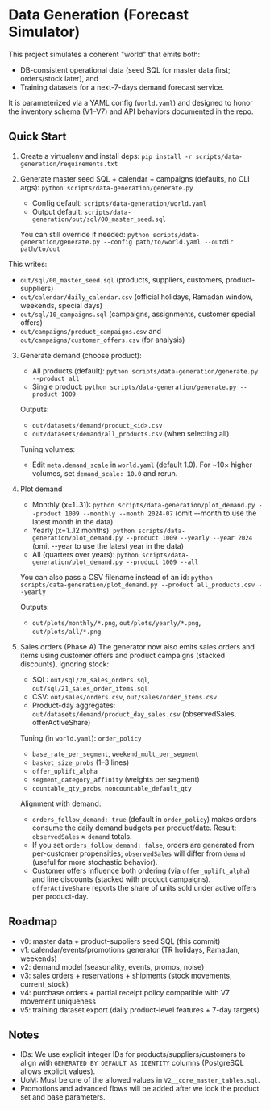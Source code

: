 # Data Generation (Forecast Simulator)

This project simulates a coherent "world" that emits both:
- DB-consistent operational data (seed SQL for master data first; orders/stock later), and
- Training datasets for a next-7-days demand forecast service.

It is parameterized via a YAML config (`world.yaml`) and designed to honor the inventory schema (V1–V7) and API behaviors documented in the repo.

## Quick Start

1) Create a virtualenv and install deps:
   `pip install -r scripts/data-generation/requirements.txt`

2) Generate master seed SQL + calendar + campaigns (defaults, no CLI args):
   `python scripts/data-generation/generate.py`

   - Config default: `scripts/data-generation/world.yaml`
   - Output default: `scripts/data-generation/out/sql/00_master_seed.sql`

   You can still override if needed:
   `python scripts/data-generation/generate.py --config path/to/world.yaml --outdir path/to/out`

This writes:
- `out/sql/00_master_seed.sql` (products, suppliers, customers, product-suppliers)
- `out/calendar/daily_calendar.csv` (official holidays, Ramadan window, weekends, special days)
- `out/sql/10_campaigns.sql` (campaigns, assignments, customer special offers)
- `out/campaigns/product_campaigns.csv` and `out/campaigns/customer_offers.csv` (for analysis)

3) Generate demand (choose product):
   - All products (default): `python scripts/data-generation/generate.py --product all`
   - Single product:        `python scripts/data-generation/generate.py --product 1009`

   Outputs:
   - `out/datasets/demand/product_<id>.csv`
   - `out/datasets/demand/all_products.csv` (when selecting all)

   Tuning volumes:
   - Edit `meta.demand_scale` in `world.yaml` (default 1.0). For ~10× higher volumes, set `demand_scale: 10.0` and rerun.

4) Plot demand
   - Monthly (x=1..31):
     `python scripts/data-generation/plot_demand.py --product 1009 --monthly --month 2024-07`
     (omit --month to use the latest month in the data)
   - Yearly (x=1..12 months):
     `python scripts/data-generation/plot_demand.py --product 1009 --yearly --year 2024`
     (omit --year to use the latest year in the data)
   - All (quarters over years):
     `python scripts/data-generation/plot_demand.py --product 1009 --all`

   You can also pass a CSV filename instead of an id:
     `python scripts/data-generation/plot_demand.py --product all_products.csv --yearly`

   Outputs:
   - `out/plots/monthly/*.png`, `out/plots/yearly/*.png`, `out/plots/all/*.png`

5) Sales orders (Phase A)
   The generator now also emits sales orders and items using customer offers and product campaigns (stacked discounts), ignoring stock:
   - SQL: `out/sql/20_sales_orders.sql`, `out/sql/21_sales_order_items.sql`
   - CSV: `out/sales/orders.csv`, `out/sales/order_items.csv`
   - Product-day aggregates: `out/datasets/demand/product_day_sales.csv` (observedSales, offerActiveShare)

   Tuning (in `world.yaml`): `order_policy`
   - `base_rate_per_segment`, `weekend_mult_per_segment`
   - `basket_size_probs` (1–3 lines)
   - `offer_uplift_alpha`
   - `segment_category_affinity` (weights per segment)
   - `countable_qty_probs`, `noncountable_default_qty`

   Alignment with demand:
   - `orders_follow_demand: true` (default in `order_policy`) makes orders consume the daily demand budgets per product/date. Result: `observedSales` ≈ `demand` totals.
   - If you set `orders_follow_demand: false`, orders are generated from per-customer propensities; `observedSales` will differ from `demand` (useful for more stochastic behavior).
   - Customer offers influence both ordering (via `offer_uplift_alpha`) and line discounts (stacked with product campaigns). `offerActiveShare` reports the share of units sold under active offers per product-day.

## Roadmap

- v0: master data + product-suppliers seed SQL (this commit)
- v1: calendar/events/promotions generator (TR holidays, Ramadan, weekends)
- v2: demand model (seasonality, events, promos, noise)
- v3: sales orders + reservations + shipments (stock movements, current_stock)
- v4: purchase orders + partial receipt policy compatible with V7 movement uniqueness
- v5: training dataset export (daily product-level features + 7-day targets)

## Notes

- IDs: We use explicit integer IDs for products/suppliers/customers to align with `GENERATED BY DEFAULT AS IDENTITY` columns (PostgreSQL allows explicit values).
- UoM: Must be one of the allowed values in `V2__core_master_tables.sql`.
- Promotions and advanced flows will be added after we lock the product set and base parameters.
